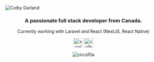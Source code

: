 <img src="https://user-images.githubusercontent.com/8784306/107062727-74f28580-678e-11eb-954a-736ad2fc1bac.png" alt="Colby Garland" />
<h3 align="center">A passionate full stack developer from Canada.</h3>

<p align="center">Currently working with Laravel and React (NextJS, React Native)</p>

<p align="center">
<a href="https://twitter.com/xcolbyg" target="blank"><img align="center" src="https://cdn.jsdelivr.net/npm/simple-icons@3.0.1/icons/twitter.svg" alt="xcolbyg" height="30" width="30" /></a>
<a href="https://linkedin.com/in/colbygarland" target="blank"><img align="center" src="https://cdn.jsdelivr.net/npm/simple-icons@3.0.1/icons/linkedin.svg" alt="colbygarland" height="30" width="30" /></a>
</p>

<p align="center"><img align="center" src="https://github-readme-streak-stats.herokuapp.com/?user=colbygarland" alt="circa10a" /></p>
